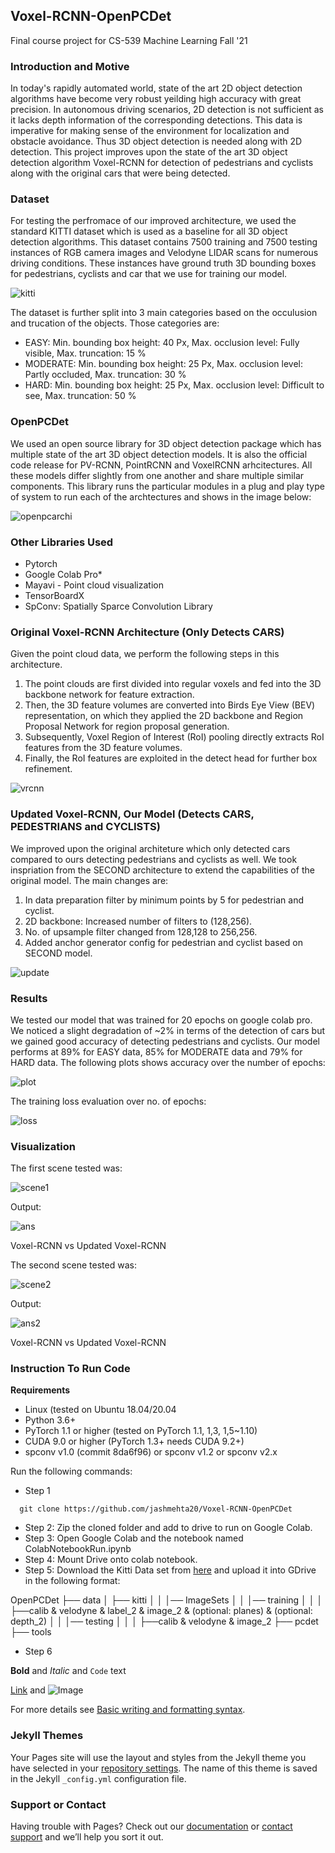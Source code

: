 ## Voxel-RCNN-OpenPCDet
Final course project for CS-539 Machine Learning Fall '21

### Introduction and Motive 

In today's rapidly automated world, state of the art 2D object detection algorithms have become very robust yeilding high accuracy with great precision. In autonomous driving scenarios, 2D detection is not sufficient as it lacks depth information of the corresponding detections. This data is imperative for making sense of the environment for localization and obstacle avoidance. Thus 3D object detection is needed along with 2D detection. This project improves upon the state of the art 3D object detection algorithm Voxel-RCNN for detection of pedestrians and cyclists along with the original cars that were being detected.

### Dataset 
For testing the perfromace of our improved architecture, we used the standard KITTI dataset which is used as a baseline for all 3D object detection algorithms. This dataset contains 7500 training and 7500 testing instances of RGB camera images and Velodyne LIDAR scans for numerous driving conditions. These instances have ground truth 3D bounding boxes for pedestrians, cyclists and car that we use for training our model.

![kitti](/Assets/kitti.jpg)

The dataset is further split into 3 main categories based on the occulusion and trucation of the objects. Those categories are:
- EASY: Min. bounding box height: 40 Px, Max. occlusion level: Fully visible, Max. truncation: 15 %
- MODERATE: Min. bounding box height: 25 Px, Max. occlusion level: Partly occluded, Max. truncation: 30 %
- HARD: Min. bounding box height: 25 Px, Max. occlusion level: Difficult to see, Max. truncation: 50 %

### OpenPCDet
We used an open source library for 3D object detection package which has multiple state of the art 3D object detection models. It is also the official code release for PV-RCNN, PointRCNN and VoxelRCNN arhcitectures. All these models differ slightly from one another and share multiple similar components. This library runs the particular modules in a plug and play type of system to run each of the archtectures and shows in the image below:

![openpcarchi](/Assets/image6.jpg)

### Other Libraries Used
- Pytorch
- Google Colab Pro*
- Mayavi - Point cloud visualization
- TensorBoardX
- SpConv: Spatially Sparce Convolution Library 

### Original Voxel-RCNN Architecture (Only Detects CARS)
Given the point cloud data, we perform the following steps in this architecture. 
1. The point clouds are first divided into regular voxels and fed into the 3D backbone network for feature extraction. 
2. Then, the 3D feature volumes are converted into Birds Eye View (BEV) representation, on which they applied the 2D backbone and Region Proposal Network for region proposal generation. 
3. Subsequently,  Voxel Region of Interest (RoI) pooling directly extracts RoI features from the 3D feature volumes. 
4. Finally, the RoI features are exploited in the detect head for further box refinement.

![vrcnn](/Assets/image4.jpg)

### Updated Voxel-RCNN, Our Model (Detects CARS, PEDESTRIANS and CYCLISTS) 
We improved upon the original architeture which only detected cars compared to ours detecting pedestrians and cyclists as well. We took inspriation from the SECOND architecture to extend the capabilities of the original model. The main changes are: 
1. In data preparation filter by minimum points by 5 for pedestrian and cyclist.
2. 2D backbone: Increased number of filters to (128,256).
3. No. of upsample filter changed from 128,128 to 256,256.
4. Added anchor generator config for pedestrian and cyclist based on SECOND model.

![update](/Assets/image13.jpg)

### Results
We tested our model that was trained for 20 epochs on google colab pro. We noticed a slight degradation of ~2% in terms of the detection of cars but we gained good accuracy of detecting pedestrians and cyclists. Our model performs at 89% for EASY data, 85% for MODERATE data and 79% for HARD data. The following plots shows accuracy over the number of epochs: 

![plot](/Assets/image12.jpg)

The training loss evaluation over no. of epochs: 

![loss](/Assets/image2.jpg)

### Visualization
The first scene tested was: 

![scene1](/Assets/image10.jpg)

Output:

![ans](/Assets/image1.jpg)

Voxel-RCNN vs Updated Voxel-RCNN

The second scene tested was: 

![scene2](/Assets/image5.jpg)

Output:

![ans2](/Assets/image9.jpg)

Voxel-RCNN vs Updated Voxel-RCNN

### Instruction To Run Code

**Requirements** 
- Linux (tested on Ubuntu 18.04/20.04
- Python 3.6+
- PyTorch 1.1 or higher (tested on PyTorch 1.1, 1,3, 1,5~1.10)
- CUDA 9.0 or higher (PyTorch 1.3+ needs CUDA 9.2+)
- spconv v1.0 (commit 8da6f96) or spconv v1.2 or spconv v2.x

Run the following commands:
- Step 1
```
  git clone https://github.com/jashmehta20/Voxel-RCNN-OpenPCDet
```
- Step 2: Zip the cloned folder and add to drive to run on Google Colab.
- Step 3: Open Google Colab and the notebook named ColabNotebookRun.ipynb
- Step 4: Mount Drive onto colab notebook.
- Step 5: Download the Kitti Data set from [here](http://www.cvlibs.net/datasets/kitti/eval_object.php?obj_benchmark=3d) and upload it into GDrive in the following format:

OpenPCDet
├── data
│   ├── kitti
│   │   │── ImageSets
│   │   │── training
│   │   │   ├──calib & velodyne & label_2 & image_2 & (optional: planes) & (optional: depth_2)
│   │   │── testing
│   │   │   ├──calib & velodyne & image_2
├── pcdet
├── tools

- Step 6 

**Bold** and _Italic_ and `Code` text

[Link](http://www.cvlibs.net/datasets/kitti/eval_object.php?obj_benchmark=3d) and ![Image](src)


For more details see [Basic writing and formatting syntax](https://docs.github.com/en/github/writing-on-github/getting-started-with-writing-and-formatting-on-github/basic-writing-and-formatting-syntax).

### Jekyll Themes

Your Pages site will use the layout and styles from the Jekyll theme you have selected in your [repository settings](https://github.com/jashmehta20/Voxel-RCNN-OpenPCDet/settings/pages). The name of this theme is saved in the Jekyll `_config.yml` configuration file.

### Support or Contact

Having trouble with Pages? Check out our [documentation](https://docs.github.com/categories/github-pages-basics/) or [contact support](https://support.github.com/contact) and we’ll help you sort it out.
